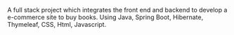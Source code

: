 A full stack project which integrates the front end and backend to develop a e-commerce site to buy books.
 Using Java, Spring Boot, Hibernate, Thymeleaf, CSS, Html, Javascript.
